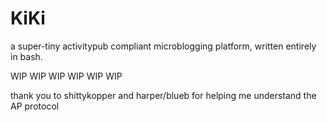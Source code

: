 # KiKi

a super-tiny activitypub compliant microblogging platform, written entirely in bash.

WIP WIP WIP WIP WIP WIP



thank you to shittykopper and harper/blueb for helping me understand the AP protocol
